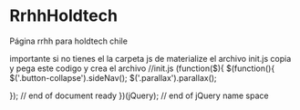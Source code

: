 # RrhhHoldtech
Página rrhh para holdtech chile

importante si no tienes el la carpeta js de materialize el archivo init.js copia y pega este codigo y crea el archivo
//init.js
(function($){
  $(function(){
    $('.button-collapse').sideNav();
    $('.parallax').parallax();

  }); // end of document ready
})(jQuery); // end of jQuery name space
